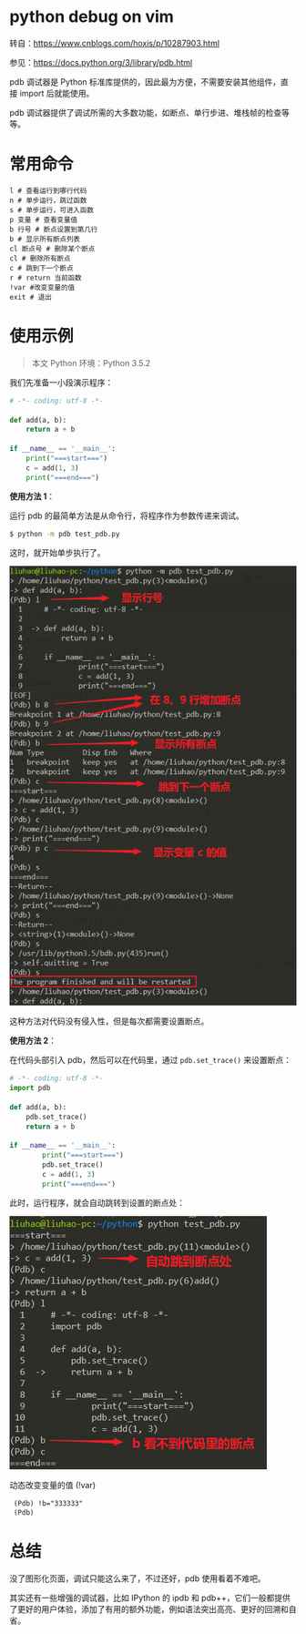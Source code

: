 

# python debug on vim

转自：https://www.cnblogs.com/hoxis/p/10287903.html

参见：https://docs.python.org/3/library/pdb.html



pdb 调试器是 Python 标准库提供的，因此最为方便，不需要安装其他组件，直接 import 后就能使用。

pdb 调试器提供了调试所需的大多数功能，如断点、单行步进、堆栈帧的检查等等。

# 常用命令

```
l # 查看运行到哪行代码 
n # 单步运行，跳过函数 
s # 单步运行，可进入函数 
p 变量 # 查看变量值 
b 行号 # 断点设置到第几行 
b # 显示所有断点列表 
cl 断点号 # 删除某个断点 
cl # 删除所有断点 
c # 跳到下一个断点 
r # return 当前函数 
!var #改变变量的值
exit # 退出
```

# 使用示例

> 本文 Python 环境：Python 3.5.2

我们先准备一小段演示程序：

```python
# -*- coding: utf-8 -*-

def add(a, b):
    return a + b

if __name__ == '__main__':
    print("===start===")
    c = add(1, 3)
    print("===end===")
```

**使用方法 1**：

运行 pdb 的最简单方法是从命令行，将程序作为参数传递来调试。

```bash
$ python -m pdb test_pdb.py
```

这时，就开始单步执行了。

![](../../images\python\20190109161704.png)

这种方法对代码没有侵入性，但是每次都需要设置断点。

**使用方法 2**：

在代码头部引入 pdb，然后可以在代码里，通过 `pdb.set_trace()` 来设置断点：

```python
# -*- coding: utf-8 -*-
import pdb

def add(a, b):
    pdb.set_trace()
    return a + b

if __name__ == '__main__':
        print("===start===")
        pdb.set_trace()
        c = add(1, 3)
        print("===end===")
```

此时，运行程序，就会自动跳转到设置的断点处：

![](../..\images\python\20190109165557.png)



动态改变变量的值 (!var)

```shell
 (Pdb) !b="333333"
 (Pdb)
```





# 总结

没了图形化页面，调试只能这么来了，不过还好，pdb 使用看着不难吧。

其实还有一些增强的调试器，比如 IPython 的 ipdb 和 pdb++，它们一般都提供了更好的用户体验，添加了有用的额外功能，例如语法突出高亮、更好的回溯和自省。

